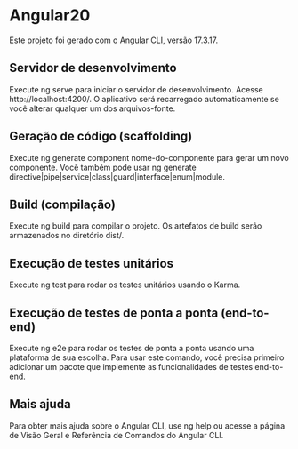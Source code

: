 # Angular20
Este projeto foi gerado com o Angular CLI, versão 17.3.17.

## Servidor de desenvolvimento
Execute ng serve para iniciar o servidor de desenvolvimento. Acesse http://localhost:4200/. O aplicativo será recarregado automaticamente se você alterar qualquer um dos arquivos-fonte.

## Geração de código (scaffolding)
Execute ng generate component nome-do-componente para gerar um novo componente. Você também pode usar ng generate directive|pipe|service|class|guard|interface|enum|module.

## Build (compilação)
Execute ng build para compilar o projeto. Os artefatos de build serão armazenados no diretório dist/.

## Execução de testes unitários
Execute ng test para rodar os testes unitários usando o Karma.

## Execução de testes de ponta a ponta (end-to-end)
Execute ng e2e para rodar os testes de ponta a ponta usando uma plataforma de sua escolha. Para usar este comando, você precisa primeiro adicionar um pacote que implemente as funcionalidades de testes end-to-end.

## Mais ajuda
Para obter mais ajuda sobre o Angular CLI, use ng help ou acesse a página de Visão Geral e Referência de Comandos do Angular CLI.

